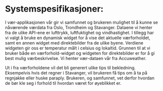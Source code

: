 # Systemspesifikasjoner: # 
I vær-applikasjonen vår gir vi samfunnet og brukeren mulighet til å kunne se nåværende værdata fra Oslo, Trondheim og Stavanger. Dataene vi henter fra de ulike API-ene er lufttrykk, luftfuktighet og vindhastighet. I tillegg har vi valgt å bruke en dynamisk widget for å vise det aktuelle værforholdet, samt en annen widget med direktebilder fra de ulike byene. Verdiene widgeten gir oss er temperatur målt i celsius og lokaltid. Grunnen til at vi bruker både en værforhold-widget og widgeten for direktebilder er for å gi best mulig værbeskrivelse. Vi henter vær-dataen vår fra Accuweather.

Ut i fra værforholdene vil det bli generert ulike tips til bekledning. Eksempelvis hvis det regner i Stavanger, vil brukeren få tips om å ta på regnjakke eller huske paraply. Brukeren, og samfunnet, vet derfor hvordan de bør kle seg i forhold til hvordan været for øyeblikket er. 
